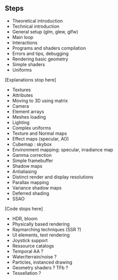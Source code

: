 ## Steps

- Theoretical introduction
- Technical introduction
- General setup (glm, glew, glfw)
- Main loop
- Interactions
- Programs and shaders compilation
- Errors and tips, debugging
- Rendering basic geometry
- Simple shaders
- Uniforms

[Explanations stop here]

- Textures
- Attributes
- Moving to 3D using matrix
- Camera
- Element arrays
- Meshes loading
- Lighting
- Complex uniforms
- Texture and Normal maps
- Effect maps (specular, AO)
- Cubemap : skybox
- Environment mapping: specular, irradiance map
- Gamma correction
- Simple framebuffer
- Shadow maps
- Antialiasing
- Distinct render and display resolutions
- Parallax mapping
- Variance shadow maps
- Deferred shading
- SSAO
 
[Code stops here]

- HDR, bloom
- Physically based rendering
- Raymarching techniques (SSR ?)
- UI elements, text rendering
- Joystick support
- Ressource catalogs
- Temporal AA ?
- Water/terrain/noise ?
- Particles, instanced drawing
- Geometry shaders ? TFb ?
- Tessellation ?


